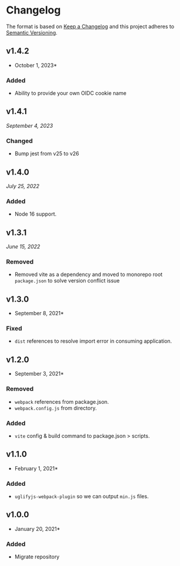 # Changelog

The format is based on [Keep a Changelog](http://keepachangelog.com/en/1.0.0/)
and this project adheres to [Semantic Versioning](http://semver.org/spec/v2.0.0.html).

v1.4.2
------------------------------
* October 1, 2023*

### Added
- Ability to provide your own OIDC cookie name


v1.4.1
------------------------------
*September 4, 2023*

### Changed
- Bump jest from v25 to v26


v1.4.0
------------------------------
*July 25, 2022*

### Added
- Node 16 support.


v1.3.1
------------------------------
*June 15, 2022*

### Removed
- Removed vite as a dependency and moved to monorepo root `package.json` to solve version conflict issue


v1.3.0
------------------------------
* September 8, 2021*

### Fixed
- `dist` references to resolve import error in consuming application.


v1.2.0
------------------------------
* September 3, 2021*

### Removed
- `webpack` references from package.json.
- `webpack.config.js` from directory.

### Added
- `vite` config & build command to package.json > scripts.


v1.1.0
------------------------------
* February 1, 2021*

### Added
- `uglifyjs-webpack-plugin` so we can output `min.js` files.


v1.0.0
------------------------------
* January 20, 2021*

### Added
- Migrate repository
